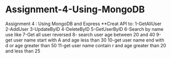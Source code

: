 # Assignment-4-Using-MongoDB
Assignment 4 :  Using MongoDB and Express  **Creat API to:  1-GetAllUser 2-AddUser 3-UpdateByID 4-DeleteByID 5-GetUserByID 6-Search by name use like 7-Get all user reversed 8- search user age between 20 and 40 9-get user name start with A and age less than 30  10-get user name end with  d or age greater than 50  11-get user name contain  r   and  age greater than 20 and less than 25
